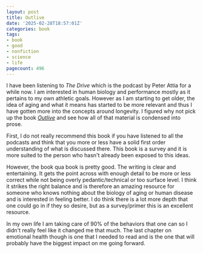 ```yaml
---
layout: post
title: Outlive
date: '2025-02-28T18:57:01Z'
categories: book
tags:
- book
- good
- nonfiction
- science
- life
pagecount: 496
---
```


I have been listening to *The Drive* which is the podcast by Peter Attia for a while now. I am
interested in human biology and performance mostly as it pertains to my own athletic goals. However
as I am starting to get older, the idea of aging and what it means has started to be more relevant
and thus I have gotten more into the concepts around longevity. I figured why not pick up the book
[*Outlive*][book-amaz] and see how all of that material is condensed into prose.

First, I do not really recommend this book if you have listened to all the podcasts and think that
you more or less have a solid first order understanding of what is discussed there. This book is a
survey and it is more suited to the person who hasn't already been exposed to this ideas.

However, the book qua book is pretty good. The writing is clear and entertaining. It gets the point
across with enough detail to be more or less correct while not being overly pedantic/technical or
too surface level. I think it strikes the right balance and is therefore an amazing resource for
someone who knows nothing about the biology of aging or human disease and is interested in feeling
better. I do think there is a lot more depth that one could go in if they so desire, but as a
survey/primer this is an excellent resource.

In my own life I am taking care of 90% of the behaviors that one can so I didn't really feel like it
changed me that much. The last chapter on emotional health though is one that I needed to read and
is the one that will probably have the biggest impact on me going forward.

[book-amaz]:      https://www.amazon.com/Outlive-Longevity-Peter-Attia-MD/dp/0593236599
